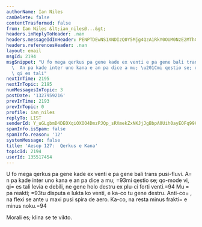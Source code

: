 ```yaml
---
authorName: Ian Niles
canDelete: false
contentTrasformed: false
from: Ian Niles &lt;ian_niles@...&gt;
headers.inReplyToHeader: .nan
headers.messageIdInHeader: PENPTDEwNS1XNDIzQ0Y5Mjg4QzA1RkY0OUM0NzE2MThCOEQwQHBoeC5nYmw+
headers.referencesHeader: .nan
layout: email
msgId: 2194
msgSnippet: "U fo mega qerkus pa gene kade ex venti e pa gene bali trans pusi-fluvi.\
  \  An pa kade inter uno kana e an pa dice a mu; \u201Cmi qestio se; qo-mode vi,\
  \ qi es tali"
nextInTime: 2195
nextInTopic: 2195
numMessagesInTopic: 3
postDate: '1327959216'
prevInTime: 2193
prevInTopic: 0
profile: ian_niles
replyTo: LIST
senderId: Y_uGLgbmD4DEOXqiOXOO4DmzPJQp_sRXmekZxNKJjJgBbpA0Uih0ayEOFq99KD_z7igpQET8K6K5EjYeh9gBzt05K6TK-Jcq
spamInfo.isSpam: false
spamInfo.reason: '12'
systemMessage: false
title: 'Aesop 127:  Qerkus e Kana'
topicId: 2194
userId: 135517454
---
```



U fo mega qerkus pa gene kade ex venti e pa gene bali trans pusi-fluvi.  A=
n pa kade inter uno kana e an pa dice a mu; =93mi qestio se; qo-mode vi, qi=
 es tali levia e debili, ne gene holo destru ex plu-ci forti venti.=94  Mu =
pa reakti; =93tu disputa e lukta ko venti, e ka-co tu gene destru.  Anti-co=
, na flexi se ante u maxi pusi spira de aero.  Ka-co, na resta minus frakti=
 e minus noku.=94

Morali es; klina se te vikto. 		 	   		  
